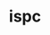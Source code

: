 ---
title: "ispc"
layout: cache
categories: [package, develop-2024-03-10]
meta: {"versions": ["1.21.1"], "compilers": ["gcc@=11.1.0"], "oss": ["ubuntu20.04"], "platforms": ["linux"], "targets": ["x86_64_v3"], "stacks": ["data-vis-sdk", "root"], "num_specs": 1, "num_specs_by_stack": {"data-vis-sdk": 1, "root": 1}}
spec_details: [{"hash": "hygacflmgij3uhspcalkjwhl7xrz63sz", "compiler": "gcc@=11.1.0", "versions": ["1.21.1"], "os": "ubuntu20.04", "platform": "linux", "target": "x86_64_v3", "variants": ["build_system=cmake", "build_type=Release", "generator=make", "~ipo"], "stacks": ["data-vis-sdk", "root"], "size": "-", "tarball": "https://binaries.spack.io/releases/develop-2024-03-10/build_cache/linux-ubuntu20.04-x86_64_v3/gcc-11.1.0/ispc-1.21.1/linux-ubuntu20.04-x86_64_v3-gcc-11.1.0-ispc-1.21.1-hygacflmgij3uhspcalkjwhl7xrz63sz.spack"}]
---